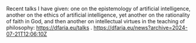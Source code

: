 Recent talks I have given: one on the epistemology of artificial intelligence, another on the ethics of artificial intelligence, yet another on the rationality of faith in God, and then another on intellectual virtues in the teaching of philosophy: https://dfaria.eu/talks . https://dfaria.eu/news?archive=2024-07-21T12:06:10Z